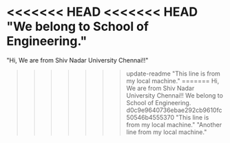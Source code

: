 <<<<<<< HEAD
<<<<<<< HEAD
"We belong to School of Engineering." 
=======
"Hi, We are from Shiv Nadar University Chennai!!" 
>>>>>>> update-readme
"This line is from my local machine." 
=======
Hi, We are from Shiv Nadar University Chennai!!
We belong to School of Engineering.
>>>>>>> d0c9e9640736ebae292cb9610fc50546b4555370
"This line is from my local machine." 
"Another line from my local machine." 
